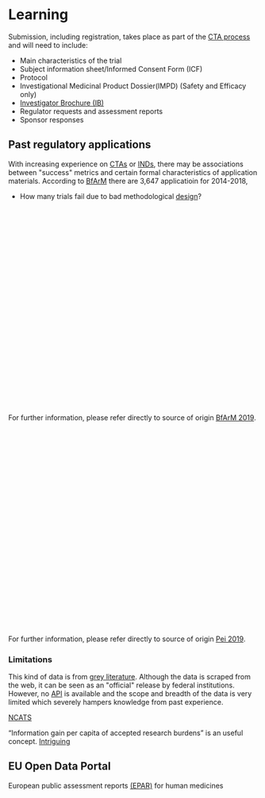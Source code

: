 # Learning

Submission, including registration, takes place as part of the [CTA process](https://www.youtube.com/watch?v=9WANVbEgHH8) and will need to include:

- Main characteristics of the trial
- Subject information sheet/Informed Consent Form (ICF)
- Protocol
- Investigational Medicinal Product Dossier(IMPD) (Safety and Efficacy only)
- [Investigator Brochure (IB)]()
- Regulator requests and assessment reports
- Sponsor responses


## Past regulatory applications
With increasing experience on [CTAs](https://eudract.ema.europa.eu/help/Default.htm#eudract/purpose_cta_ov.htm) or [INDs](https://www.fda.gov/drugs/types-applications/investigational-new-drug-ind-application), there may be associations between "success" metrics and certain formal characteristics of application materials. According to [BfArM](https://www.bfarm.de/EN/BfArM/_node.html) there are 3,647 applicatioin for 2014-2018,

- How many trials fail due to bad methodological [design](https://www.youtube.com/watch?v=hDcedskQy60)? 



<!--html_preserve--><div id="htmlwidget-481b49e7f116f16762b4" style="width:100%;height:400px;" class="plotly html-widget"></div>
<script type="application/json" data-for="htmlwidget-481b49e7f116f16762b4">{"x":{"visdat":{"50044da72619":["function () ","plotlyVisDat"]},"cur_data":"50044da72619","attrs":{"50044da72619":{"x":{},"y":{},"name":"Phase 1","alpha_stroke":1,"sizes":[10,100],"spans":[1,20],"type":"bar"},"50044da72619.1":{"x":{},"y":{},"name":"Phase 2","alpha_stroke":1,"sizes":[10,100],"spans":[1,20],"type":"bar","inherit":true},"50044da72619.2":{"x":{},"y":{},"name":"Phase 3","alpha_stroke":1,"sizes":[10,100],"spans":[1,20],"type":"bar","inherit":true},"50044da72619.3":{"x":{},"y":{},"name":"Phase 4","alpha_stroke":1,"sizes":[10,100],"spans":[1,20],"type":"bar","inherit":true}},"layout":{"margin":{"b":40,"l":60,"t":25,"r":10},"yaxis":{"domain":[0,1],"automargin":true,"title":"Count"},"barmode":"stack","xaxis":{"domain":[0,1],"automargin":true,"title":"year"},"hovermode":"closest","showlegend":true},"source":"A","config":{"showSendToCloud":false},"data":[{"x":[2014,2015,2016,2017,2018],"y":[221,224,207,203,171],"name":"Phase 1","type":"bar","marker":{"color":"rgba(31,119,180,1)","line":{"color":"rgba(31,119,180,1)"}},"error_y":{"color":"rgba(31,119,180,1)"},"error_x":{"color":"rgba(31,119,180,1)"},"xaxis":"x","yaxis":"y","frame":null},{"x":[2014,2015,2016,2017,2018],"y":[270,226,226,233,220],"name":"Phase 2","type":"bar","marker":{"color":"rgba(255,127,14,1)","line":{"color":"rgba(255,127,14,1)"}},"error_y":{"color":"rgba(255,127,14,1)"},"error_x":{"color":"rgba(255,127,14,1)"},"xaxis":"x","yaxis":"y","frame":null},{"x":[2014,2015,2016,2017,2018],"y":[289,297,243,234,263],"name":"Phase 3","type":"bar","marker":{"color":"rgba(44,160,44,1)","line":{"color":"rgba(44,160,44,1)"}},"error_y":{"color":"rgba(44,160,44,1)"},"error_x":{"color":"rgba(44,160,44,1)"},"xaxis":"x","yaxis":"y","frame":null},{"x":[2014,2015,2016,2017,2018],"y":[84,100,39,38,40],"name":"Phase 4","type":"bar","marker":{"color":"rgba(214,39,40,1)","line":{"color":"rgba(214,39,40,1)"}},"error_y":{"color":"rgba(214,39,40,1)"},"error_x":{"color":"rgba(214,39,40,1)"},"xaxis":"x","yaxis":"y","frame":null}],"highlight":{"on":"plotly_click","persistent":false,"dynamic":false,"selectize":false,"opacityDim":0.2,"selected":{"opacity":1},"debounce":0},"shinyEvents":["plotly_hover","plotly_click","plotly_selected","plotly_relayout","plotly_brushed","plotly_brushing","plotly_clickannotation","plotly_doubleclick","plotly_deselect","plotly_afterplot","plotly_sunburstclick"],"base_url":"https://plot.ly"},"evals":[],"jsHooks":[]}</script><!--/html_preserve-->

For further information, please refer directly to source of origin [BfArM 2019](https://www.bfarm.de/DE/Arzneimittel/Arzneimittelzulassung/KlinischePruefung/Genehmigungs-Verfahren/Statistik.html).

<!---
![Please refer directly to source of origin. [BfArM 2019](https://www.bfarm.de/DE/Arzneimittel/Arzneimittelzulassung/KlinischePruefung/Genehmigungs-Verfahren/Statistik.html)](https://www.bfarm.de/SharedDocs/Bilder/Arzneimittel/klinPr/Statistik2014-2018.jpg?__blob=normal&v=3){width=450px}


![Please refer directly to source of origin. [Pei 2019](https://www.pei.de/EN/information/license-applicants/clinical-trial-authorisation/statistics/statistics-clinical-trials-node.html)](https://www.pei.de/SharedDocs/Bilder/EN/license-applicants/overview-all-requests.jpg?__blob=thumbnail&v=10){width=450px}
-->


<!--html_preserve--><div id="htmlwidget-34c99c85a0fcf6e37fe9" style="width:100%;height:400px;" class="plotly html-widget"></div>
<script type="application/json" data-for="htmlwidget-34c99c85a0fcf6e37fe9">{"x":{"visdat":{"500457097d17":["function () ","plotlyVisDat"]},"cur_data":"500457097d17","attrs":{"500457097d17":{"x":{},"y":{},"name":"Phase 1","alpha_stroke":1,"sizes":[10,100],"spans":[1,20],"type":"bar"},"500457097d17.1":{"x":{},"y":{},"name":"Phase 2","alpha_stroke":1,"sizes":[10,100],"spans":[1,20],"type":"bar","inherit":true},"500457097d17.2":{"x":{},"y":{},"name":"Phase 3","alpha_stroke":1,"sizes":[10,100],"spans":[1,20],"type":"bar","inherit":true},"500457097d17.3":{"x":{},"y":{},"name":"Phase 4","alpha_stroke":1,"sizes":[10,100],"spans":[1,20],"type":"bar","inherit":true}},"layout":{"margin":{"b":40,"l":60,"t":25,"r":10},"yaxis":{"domain":[0,1],"automargin":true,"title":"Count"},"barmode":"stack","xaxis":{"domain":[0,1],"automargin":true,"title":"year"},"hovermode":"closest","showlegend":true},"source":"A","config":{"showSendToCloud":false},"data":[{"x":[2004,2005,2006,2007,2008,2009,2010,2011,2012,2013,2014,2015,2016,2017,2018],"y":[10,24,27,27,36,30,33,47,36,41,48,51,55,73,53],"name":"Phase 1","type":"bar","marker":{"color":"rgba(31,119,180,1)","line":{"color":"rgba(31,119,180,1)"}},"error_y":{"color":"rgba(31,119,180,1)"},"error_x":{"color":"rgba(31,119,180,1)"},"xaxis":"x","yaxis":"y","frame":null},{"x":[2004,2005,2006,2007,2008,2009,2010,2011,2012,2013,2014,2015,2016,2017,2018],"y":[4,43,59,89,92,79,97,113,118,96,83,125,131,117,151],"name":"Phase 2","type":"bar","marker":{"color":"rgba(255,127,14,1)","line":{"color":"rgba(255,127,14,1)"}},"error_y":{"color":"rgba(255,127,14,1)"},"error_x":{"color":"rgba(255,127,14,1)"},"xaxis":"x","yaxis":"y","frame":null},{"x":[2004,2005,2006,2007,2008,2009,2010,2011,2012,2013,2014,2015,2016,2017,2018],"y":[10,74,86,83,73,97,108,107,100,100,119,143,141,130,136],"name":"Phase 3","type":"bar","marker":{"color":"rgba(44,160,44,1)","line":{"color":"rgba(44,160,44,1)"}},"error_y":{"color":"rgba(44,160,44,1)"},"error_x":{"color":"rgba(44,160,44,1)"},"xaxis":"x","yaxis":"y","frame":null},{"x":[2004,2005,2006,2007,2008,2009,2010,2011,2012,2013,2014,2015,2016,2017,2018],"y":[1,14,10,11,12,13,9,13,11,8,17,8,13,12,9],"name":"Phase 4","type":"bar","marker":{"color":"rgba(214,39,40,1)","line":{"color":"rgba(214,39,40,1)"}},"error_y":{"color":"rgba(214,39,40,1)"},"error_x":{"color":"rgba(214,39,40,1)"},"xaxis":"x","yaxis":"y","frame":null}],"highlight":{"on":"plotly_click","persistent":false,"dynamic":false,"selectize":false,"opacityDim":0.2,"selected":{"opacity":1},"debounce":0},"shinyEvents":["plotly_hover","plotly_click","plotly_selected","plotly_relayout","plotly_brushed","plotly_brushing","plotly_clickannotation","plotly_doubleclick","plotly_deselect","plotly_afterplot","plotly_sunburstclick"],"base_url":"https://plot.ly"},"evals":[],"jsHooks":[]}</script><!--/html_preserve-->

For further information, please refer directly to source of origin [Pei 2019](https://www.pei.de/EN/information/license-applicants/clinical-trial-authorisation/statistics/statistics-clinical-trials-node.html).

### Limitations
This kind of data is from [grey literature](https://en.wikipedia.org/wiki/Grey_literature). Although the data is scraped from the web, it can be seen as an "official" release by federal institutions. However, no [API](https://en.wikipedia.org/wiki/Application_programming_interface) is available and the scope and breadth of the data is very limited which severely hampers knowledge from past experience.

[NCATS](https://pubs.acs.org/doi/pdf/10.1021/acsptsci.9b00056)

“Information gain per capita of accepted research burdens” is an useful concept. 
[Intriguing](http://serayamaouche.net/code/R/Rcode.html)





## EU Open Data Portal
European public assessment reports [(EPAR)](http://data.europa.eu/euodp/en/data/dataset/epar-human-medicines) for human medicines
